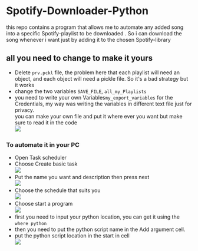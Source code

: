 # Spotify-Downloader-Python
this repo contains a program that allows me to automate any added song into a specific Spotify-playlist to be downloaded . So i can download the song whenever i want just by adding it to the chosen Spotify-library
## all you need to change to make it yours
<ul>
  <li>Delete <code>prv.pckl</code> file, the problem here that each playlist will need an object, and each object will need a pickle file. So it's a bad strategy but it works</li>
  <li>change the two variables <code>SAVE_FILE</code>, <code>all_my_Playlists</code></li>
  <li>you need to write your own Variables<code>my_export_variables</code> for the Credentials, my way was writing the variables in different text file just for privacy.<br> you can make your own file and put it where ever you want but make sure to read it in the code <br><img src='https://github.com/Abdulrahman-Yasser/Spotify-Downloader-Python/assets/63866803/4203dbf5-10c0-438b-86fb-b2af5419e244'></li>  
</ul>

### To automate it in your PC
<ul>
  <li>Open Task scheduler</li>
  <li>Choose Create basic task<br>
  <img src='https://github.com/Abdulrahman-Yasser/Youtube-Downloader-Python/assets/63866803/7bb2f44c-2b29-4c43-b1ff-cf1711d8299b'>
  </li>
  <li>Put the name you want and description then press next<br>
    <img src='https://github.com/Abdulrahman-Yasser/Youtube-Downloader-Python/assets/63866803/98320e39-926f-4473-8b31-18213fd9934b'>
  </li>
  <li>Choose the schedule that suits you<br>
    <img src='https://github.com/Abdulrahman-Yasser/Youtube-Downloader-Python/assets/63866803/cc5cd81f-716b-4d1a-a957-8c20e7e32c0a'>
  </li>
  <li>Choose start a program<br>
    <img src='https://github.com/Abdulrahman-Yasser/Youtube-Downloader-Python/assets/63866803/ba4e8050-9412-4d2f-9483-4ee85a1fbc1b'>
  </li>
  <li>first you need to input your python location, you can get it using the <code>where python</code><br>
  </li>
  <li>then you need to put the python script name in the Add argument cell.
  </li>
  <li>put the python script location in the start in cell<br>
    <img src='https://github.com/Abdulrahman-Yasser/Youtube-Downloader-Python/assets/63866803/cb9ff30a-89f0-4bc6-99d1-1dfab998871d'>
  </li>
</ul>

